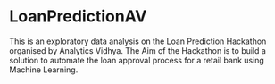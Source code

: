 # LoanPredictionAV

This is an exploratory data analysis on the Loan Prediction Hackathon organised by Analytics Vidhya. 
The Aim of the Hackathon is to build a solution to automate the loan approval process for a retail bank using Machine Learning.
